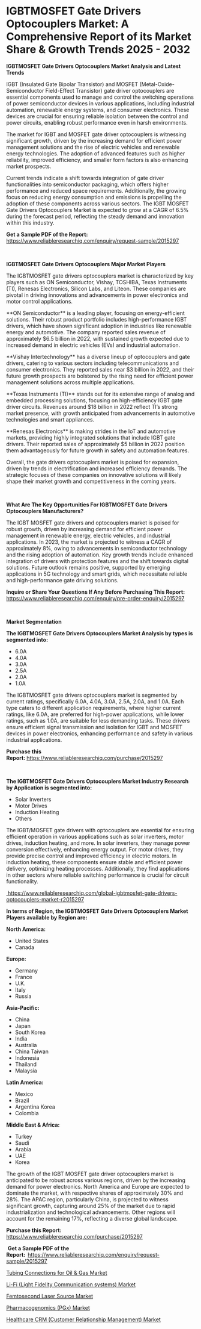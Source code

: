 <p><h1>IGBTMOSFET Gate Drivers Optocouplers Market: A Comprehensive Report of its Market Share & Growth Trends 2025 - 2032</h1></p><p><strong>IGBTMOSFET Gate Drivers Optocouplers Market Analysis and Latest Trends</strong></p>
<p><p>IGBT (Insulated Gate Bipolar Transistor) and MOSFET (Metal-Oxide-Semiconductor Field-Effect Transistor) gate driver optocouplers are essential components used to manage and control the switching operations of power semiconductor devices in various applications, including industrial automation, renewable energy systems, and consumer electronics. These devices are crucial for ensuring reliable isolation between the control and power circuits, enabling robust performance even in harsh environments. </p><p>The market for IGBT and MOSFET gate driver optocouplers is witnessing significant growth, driven by the increasing demand for efficient power management solutions and the rise of electric vehicles and renewable energy technologies. The adoption of advanced features such as higher reliability, improved efficiency, and smaller form factors is also enhancing market prospects. </p><p>Current trends indicate a shift towards integration of gate driver functionalities into semiconductor packaging, which offers higher performance and reduced space requirements. Additionally, the growing focus on reducing energy consumption and emissions is propelling the adoption of these components across various sectors. The IGBT MOSFET Gate Drivers Optocouplers Market is expected to grow at a CAGR of 6.5% during the forecast period, reflecting the steady demand and innovation within this industry.</p></p>
<p><strong>Get a Sample PDF of the Report:&nbsp;</strong> <a href="https://www.reliableresearchiq.com/enquiry/request-sample/2015297?utm_campaign=2886&utm_medium=2&utm_source=Github&utm_content=ia&utm_term=29032025&utm_id=igbtmosfet-gate-drivers-optocouplers">https://www.reliableresearchiq.com/enquiry/request-sample/2015297</a></p>
<p>&nbsp;</p>
<p><strong>IGBTMOSFET Gate Drivers Optocouplers Major Market Players</strong></p>
<p><p>The IGBTMOSFET gate drivers optocouplers market is characterized by key players such as ON Semiconductor, Vishay, TOSHIBA, Texas Instruments (TI), Renesas Electronics, Silicon Labs, and Liteon. These companies are pivotal in driving innovations and advancements in power electronics and motor control applications.</p><p>**ON Semiconductor** is a leading player, focusing on energy-efficient solutions. Their robust product portfolio includes high-performance IGBT drivers, which have shown significant adoption in industries like renewable energy and automotive. The company reported sales revenue of approximately $6.5 billion in 2022, with sustained growth expected due to increased demand in electric vehicles (EVs) and industrial automation.</p><p>**Vishay Intertechnology** has a diverse lineup of optocouplers and gate drivers, catering to various sectors including telecommunications and consumer electronics. They reported sales near $3 billion in 2022, and their future growth prospects are bolstered by the rising need for efficient power management solutions across multiple applications.</p><p>**Texas Instruments (TI)** stands out for its extensive range of analog and embedded processing solutions, focusing on high-efficiency IGBT gate driver circuits. Revenues around $18 billion in 2022 reflect TI’s strong market presence, with growth anticipated from advancements in automotive technologies and smart appliances.</p><p>**Renesas Electronics** is making strides in the IoT and automotive markets, providing highly integrated solutions that include IGBT gate drivers. Their reported sales of approximately $5 billion in 2022 position them advantageously for future growth in safety and automation features.</p><p>Overall, the gate drivers optocouplers market is poised for expansion, driven by trends in electrification and increased efficiency demands. The strategic focuses of these companies on innovative solutions will likely shape their market growth and competitiveness in the coming years.</p></p>
<p>&nbsp;</p>
<p><strong>What Are The Key Opportunities For IGBTMOSFET Gate Drivers Optocouplers Manufacturers?</strong></p>
<p><p>The IGBT MOSFET gate drivers and optocouplers market is poised for robust growth, driven by increasing demand for efficient power management in renewable energy, electric vehicles, and industrial applications. In 2023, the market is projected to witness a CAGR of approximately 8%, owing to advancements in semiconductor technology and the rising adoption of automation. Key growth trends include enhanced integration of drivers with protection features and the shift towards digital solutions. Future outlook remains positive, supported by emerging applications in 5G technology and smart grids, which necessitate reliable and high-performance gate driving solutions.</p></p>
<p><strong>Inquire or Share Your Questions If Any Before Purchasing This Report:</strong> <a href="https://www.reliableresearchiq.com/enquiry/pre-order-enquiry/2015297?utm_campaign=2886&utm_medium=2&utm_source=Github&utm_content=ia&utm_term=29032025&utm_id=igbtmosfet-gate-drivers-optocouplers">https://www.reliableresearchiq.com/enquiry/pre-order-enquiry/2015297</a></p>
<p>&nbsp;</p>
<p><strong>Market Segmentation</strong></p>
<p><strong>The IGBTMOSFET Gate Drivers Optocouplers Market Analysis by types is segmented into:</strong></p>
<p><ul><li>6.0A</li><li>4.0A</li><li>3.0A</li><li>2.5A</li><li>2.0A</li><li>1.0A</li></ul></p>
<p><p>The IGBTMOSFET gate drivers optocouplers market is segmented by current ratings, specifically 6.0A, 4.0A, 3.0A, 2.5A, 2.0A, and 1.0A. Each type caters to different application requirements, where higher current ratings, like 6.0A, are preferred for high-power applications, while lower ratings, such as 1.0A, are suitable for less demanding tasks. These drivers ensure efficient signal transmission and isolation for IGBT and MOSFET devices in power electronics, enhancing performance and safety in various industrial applications.</p></p>
<p><strong>Purchase this Report:&nbsp;</strong><a href="https://www.reliableresearchiq.com/purchase/2015297?utm_campaign=2886&utm_medium=2&utm_source=Github&utm_content=ia&utm_term=29032025&utm_id=igbtmosfet-gate-drivers-optocouplers">https://www.reliableresearchiq.com/purchase/2015297</a></p>
<p>&nbsp;</p>
<p><strong>The IGBTMOSFET Gate Drivers Optocouplers Market Industry Research by Application is segmented into:</strong></p>
<p><ul><li>Solar Inverters</li><li>Motor Drives</li><li>Induction Heating</li><li>Others</li></ul></p>
<p><p>The IGBT/MOSFET gate drivers with optocouplers are essential for ensuring efficient operation in various applications such as solar inverters, motor drives, induction heating, and more. In solar inverters, they manage power conversion effectively, enhancing energy output. For motor drives, they provide precise control and improved efficiency in electric motors. In induction heating, these components ensure stable and efficient power delivery, optimizing heating processes. Additionally, they find applications in other sectors where reliable switching performance is crucial for circuit functionality.</p></p>
<p><a href="https://www.reliableresearchiq.com/global-igbtmosfet-gate-drivers-optocouplers-market-r2015297?utm_campaign=2886&utm_medium=2&utm_source=Github&utm_content=ia&utm_term=29032025&utm_id=igbtmosfet-gate-drivers-optocouplers">&nbsp;https://www.reliableresearchiq.com/global-igbtmosfet-gate-drivers-optocouplers-market-r2015297</a></p>
<p><strong>In terms of Region, the IGBTMOSFET Gate Drivers Optocouplers Market Players available by Region are:</strong></p>
<p>
    <p> <strong> North America: </strong>
        <ul>
            <li>United States</li>
            <li>Canada</li>
        </ul>
        </p> 
    <p> <strong> Europe: </strong>
        <ul>
            <li>Germany</li>
            <li>France</li>
            <li>U.K.</li>
            <li>Italy</li>
            <li>Russia</li>
        </ul>
        </p> 
    <p> <strong> Asia-Pacific: </strong>
        <ul>
            <li>China</li>
            <li>Japan</li>
            <li>South Korea</li>
            <li>India</li>
            <li>Australia</li>
            <li>China Taiwan</li>
            <li>Indonesia</li>
            <li>Thailand</li>
            <li>Malaysia</li>
        </ul>
        </p> 
    <p> <strong> Latin America: </strong>
        <ul>
            <li>Mexico</li>
            <li>Brazil</li>
            <li>Argentina Korea</li>
            <li>Colombia</li>
        </ul>
        </p> 
    <p> <strong> Middle East & Africa: </strong>
        <ul>
            <li>Turkey</li>
            <li>Saudi</li>
            <li>Arabia</li>
            <li>UAE</li>
            <li>Korea</li>
        </ul>
    </p>
    </p>
<p><p>The growth of the IGBT MOSFET gate driver optocouplers market is anticipated to be robust across various regions, driven by the increasing demand for power electronics. North America and Europe are expected to dominate the market, with respective shares of approximately 30% and 28%. The APAC region, particularly China, is projected to witness significant growth, capturing around 25% of the market due to rapid industrialization and technological advancements. Other regions will account for the remaining 17%, reflecting a diverse global landscape.</p></p>
<p><strong>Purchase this Report: </strong><a href="https://www.reliableresearchiq.com/purchase/2015297?utm_campaign=2886&utm_medium=2&utm_source=Github&utm_content=ia&utm_term=29032025&utm_id=igbtmosfet-gate-drivers-optocouplers">https://www.reliableresearchiq.com/purchase/2015297</a></p>
<p>&nbsp;<strong>Get a Sample PDF of the Report:&nbsp;&nbsp;</strong><a href="https://www.reliableresearchiq.com/enquiry/request-sample/2015297?utm_campaign=2886&utm_medium=2&utm_source=Github&utm_content=ia&utm_term=29032025&utm_id=igbtmosfet-gate-drivers-optocouplers">https://www.reliableresearchiq.com/enquiry/request-sample/2015297</a></p>
<p><strong></strong></p>
<p><p><a href="https://www.linkedin.com/pulse/global-growth-tubing-connections-oil-gas-market-projected-uc97e?utm_campaign=2886&utm_medium=2&utm_source=Github&utm_content=ia&utm_term=29032025&utm_id=igbtmosfet-gate-drivers-optocouplers">Tubing Connections for Oil & Gas Market</a></p><p><a href="https://www.linkedin.com/pulse/growth-opportunities-li-fi-light-fidelity-communication-systems-phkge?utm_campaign=2886&utm_medium=2&utm_source=Github&utm_content=ia&utm_term=29032025&utm_id=igbtmosfet-gate-drivers-optocouplers">Li-Fi (Light Fidelity Communication systems) Market</a></p><p><a href="https://www.linkedin.com/pulse/femtosecond-laser-source-market-study-growth-opportunities-value-a2zee?utm_campaign=2886&utm_medium=2&utm_source=Github&utm_content=ia&utm_term=29032025&utm_id=igbtmosfet-gate-drivers-optocouplers">Femtosecond Laser Source Market</a></p><p><a href="https://www.linkedin.com/pulse/pharmacogenomics-pgx-market-projected-significant-growth-competition-fme7e?utm_campaign=2886&utm_medium=2&utm_source=Github&utm_content=ia&utm_term=29032025&utm_id=igbtmosfet-gate-drivers-optocouplers">Pharmacogenomics (PGx) Market</a></p><p><a href="https://www.linkedin.com/pulse/global-healthcare-crm-customer-relationship-management-market-jplue?utm_campaign=2886&utm_medium=2&utm_source=Github&utm_content=ia&utm_term=29032025&utm_id=igbtmosfet-gate-drivers-optocouplers">Healthcare CRM (Customer Relationship Management) Market</a></p></p>